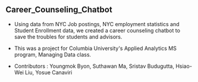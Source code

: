 ## Career_Counseling_Chatbot

- Using data from NYC Job postings, NYC employment statistics and Student Enrollment data, we created a career counseling chatbot to save the troubles for students and advisors.

- This was a project for Columbia University's Applied Analytics MS program, Managing Data class.

- Contributors : Youngmok Byon, Suthawan Ma, Sristav Budugutta, Hsiao-Wei Liu, Yosue Canaviri
